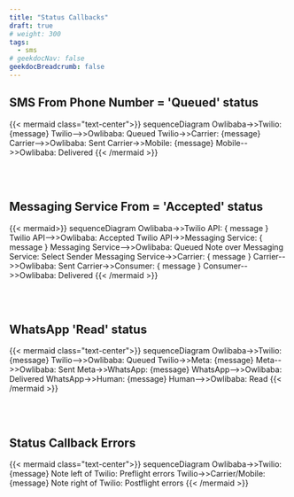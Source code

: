 ```yaml
---
title: "Status Callbacks"
draft: true
# weight: 300
tags:
  - sms
# geekdocNav: false
geekdocBreadcrumb: false
---
```


## SMS From Phone Number = 'Queued' status

{{< mermaid class="text-center">}}
sequenceDiagram
Owlibaba->>Twilio: {message}
Twilio-->>Owlibaba: Queued
Twilio->>Carrier: {message}
Carrier-->>Owlibaba: Sent
Carrier->>Mobile: {message}
Mobile-->>Owlibaba: Delivered
{{< /mermaid >}}

<br><br>

## Messaging Service From = 'Accepted' status

{{< mermaid>}}
sequenceDiagram
Owlibaba->>Twilio API: { message }
Twilio API-->>Owlibaba: Accepted
Twilio API->>Messaging Service: { message }
Messaging Service-->>Owlibaba: Queued
Note over Messaging Service: Select Sender
Messaging Service->>Carrier: { message }
Carrier-->>Owlibaba: Sent
Carrier->>Consumer: { message }
Consumer-->>Owlibaba: Delivered
{{< /mermaid >}}

<br><br>

## WhatsApp 'Read' status

{{< mermaid class="text-center">}}
sequenceDiagram
Owlibaba->>Twilio: {message}
Twilio-->>Owlibaba: Queued
Twilio->>Meta: {message}
Meta-->>Owlibaba: Sent
Meta->>WhatsApp: {message}
WhatsApp-->>Owlibaba: Delivered
WhatsApp->>Human: {message}
Human-->>Owlibaba: Read
{{< /mermaid >}}


<br><br>

## Status Callback Errors

{{< mermaid class="text-center">}}
sequenceDiagram
Owlibaba->>Twilio: {message}
Note left of Twilio: Preflight errors
Twilio->>Carrier/Mobile: {message}
Note right of Twilio: Postflight errors
{{< /mermaid >}}

